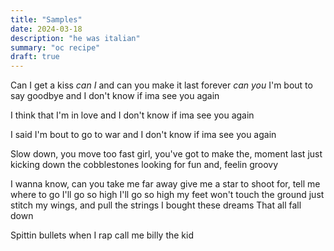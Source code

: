```yaml
---
title: "Samples"
date: 2024-03-18
description: "he was italian"
summary: "oc recipe"
draft: true
---
```


Can I get a kiss      *can I*
and can you make it last forever      *can you*
I'm bout to say goodbye
and I don't know if ima see you again

I think that I'm in love
and I don't know if ima see you again

I said I'm bout to go to war
and I don't know if ima see you again



Slow down, you move too fast girl,
you've got to make the, moment last just
kicking down the cobblestones
looking for fun and, feelin groovy



I wanna know, can you take me far away
give me a star to shoot for, tell me where to go
I'll go so high
I'll go so high my feet won't touch the ground
just stitch my wings, and pull the strings
I bought these dreams
That all fall down

Spittin bullets when I rap call me billy the kid